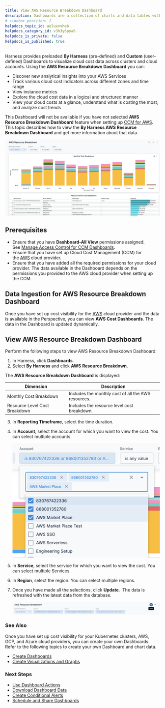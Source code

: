 ```yaml
---
title: View AWS Resource Breakdown Dashboard
description: Dashboards are a collection of charts and data tables with filters that you can use to get at the data you're interested in. Dashboards serve as a platform for data modeling and analytics using a com…
# sidebar_position: 2
helpdocs_topic_id: aeluxvvheb
helpdocs_category_id: v3h3y6pya6
helpdocs_is_private: false
helpdocs_is_published: true
---
```



Harness provides preloaded **By Harness** (pre-defined) and **Custom** (user-defined) Dashboards to visualize cloud cost data across clusters and cloud accounts. Using the **AWS Resource Breakdown Dashboard** you can:

* Discover new analytical insights into your AWS Services
* Track various cloud cost indicators across different zones and time range
* View instance metrics
* Explore the cloud cost data in a logical and structured manner
* View your cloud costs at a glance, understand what is costing the most, and analyze cost trends

This Dashboard will not be available if you have not selected **AWS** **Resource Breakdown Dashboard** feature when setting up [CCM for AWS](../../../1-onboard-with-cloud-cost-management/set-up-cloud-cost-management/set-up-cost-visibility-for-aws.md). This topic describes how to view the **By Harness AWS Resource Breakdown Dashboard** and get more information about that data.

![](./static/view-aws-resource-breakdown-cost-dashboard-47.png)


## Prerequisites

* Ensure that you have **Dashboard-All View** permissions assigned. See [Manage Access Control for CCM Dashboards](../access-control/manage-access-control-for-ccm-dashboards.md).
* Ensure that you have set up Cloud Cost Management (CCM) for the [AWS](../../../1-onboard-with-cloud-cost-management/set-up-cloud-cost-management/set-up-cost-visibility-for-aws.md) cloud provider.
* Ensure that you have added all the required permissions for your cloud provider. The data available in the Dashboard depends on the permissions you provided to the AWS cloud provider when setting up the CCM. 

## Data Ingestion for AWS Resource Breakdown Dashboard

Once you have set up cost visibility for the [AWS](../../../1-onboard-with-cloud-cost-management/set-up-cloud-cost-management/set-up-cost-visibility-for-aws.md) cloud provider and the data is available in the Perspective, you can view **AWS Cost Dashboards**. The data in the Dashboard is updated dynamically.

## View AWS Resource Breakdown Dashboard

Perform the following steps to view AWS Resource Breakdown Dashboard:

1. In Harness, click **Dashboards**.
2. Select **By Harness** and click **AWS** **Resource Breakdown**.  
  
The **AWS Resource Breakdown Dashboard** is displayed:  

| **Dimension** | **Description** |
| --- | --- |
| Monthly Cost Breakdown | Includes the monthly cost of all the AWS resources. |
| Resource Level Cost Breakdown | Includes the resource level cost breakdown. |
3. In **Reporting Timeframe**, select the time duration.
4. In **Account**, select the account for which you want to view the cost. You can select multiple accounts.
   
     ![](./static/view-aws-resource-breakdown-cost-dashboard-48.png)
5. In **Service**, select the service for which you want to view the cost. You can select multiple Services.
6. In **Region**, select the region. You can select multiple regions.
7. Once you have made all the selections, click **Update**.  The data is refreshed with the latest data from the database.
   
     ![](./static/view-aws-resource-breakdown-cost-dashboard-49.png)

### See Also

Once you have set up cost visibility for your Kubernetes clusters, AWS, GCP, and Azure cloud providers, you can create your own Dashboards. Refer to the following topics to create your own Dashboard and chart data.

* [Create Dashboards](../../../../platform/18_Dashboards/create-dashboards.md)
* [Create Visualizations and Graphs](../../../../platform/18_Dashboards/create-visualizations-and-graphs.md)

### Next Steps

* [Use Dashboard Actions](../../../../platform/18_Dashboards/use-dashboard-actions.md)
* [Download Dashboard Data](../../../../platform/18_Dashboards/download-dashboard-data.md)
* [Create Conditional Alerts](../../../../platform/18_Dashboards/create-conditional-alerts.md)
* [Schedule and Share Dashboards](../../../../platform/18_Dashboards/share-dashboards.md)

